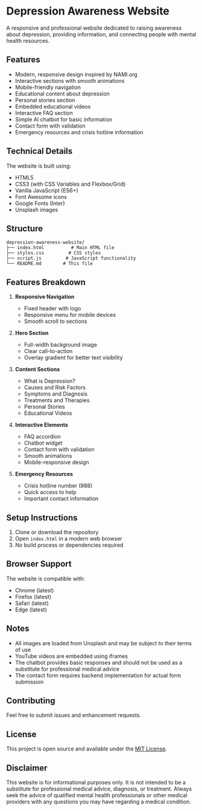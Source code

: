 # Depression Awareness Website

A responsive and professional website dedicated to raising awareness about depression, providing information, and connecting people with mental health resources.

## Features

- Modern, responsive design inspired by NAMI.org
- Interactive sections with smooth animations
- Mobile-friendly navigation
- Educational content about depression
- Personal stories section
- Embedded educational videos
- Interactive FAQ section
- Simple AI chatbot for basic information
- Contact form with validation
- Emergency resources and crisis hotline information

## Technical Details

The website is built using:
- HTML5
- CSS3 (with CSS Variables and Flexbox/Grid)
- Vanilla JavaScript (ES6+)
- Font Awesome icons
- Google Fonts (Inter)
- Unsplash images

## Structure

```
depression-awareness-website/
├── index.html          # Main HTML file
├── styles.css         # CSS styles
├── script.js         # JavaScript functionality
└── README.md        # This file
```

## Features Breakdown

1. **Responsive Navigation**
   - Fixed header with logo
   - Responsive menu for mobile devices
   - Smooth scroll to sections

2. **Hero Section**
   - Full-width background image
   - Clear call-to-action
   - Overlay gradient for better text visibility

3. **Content Sections**
   - What is Depression?
   - Causes and Risk Factors
   - Symptoms and Diagnosis
   - Treatments and Therapies
   - Personal Stories
   - Educational Videos

4. **Interactive Elements**
   - FAQ accordion
   - Chatbot widget
   - Contact form with validation
   - Smooth animations
   - Mobile-responsive design

5. **Emergency Resources**
   - Crisis hotline number (988)
   - Quick access to help
   - Important contact information

## Setup Instructions

1. Clone or download the repository
2. Open `index.html` in a modern web browser
3. No build process or dependencies required

## Browser Support

The website is compatible with:
- Chrome (latest)
- Firefox (latest)
- Safari (latest)
- Edge (latest)

## Notes

- All images are loaded from Unsplash and may be subject to their terms of use
- YouTube videos are embedded using iframes
- The chatbot provides basic responses and should not be used as a substitute for professional medical advice
- The contact form requires backend implementation for actual form submission

## Contributing

Feel free to submit issues and enhancement requests.

## License

This project is open source and available under the [MIT License](https://opensource.org/licenses/MIT).

## Disclaimer

This website is for informational purposes only. It is not intended to be a substitute for professional medical advice, diagnosis, or treatment. Always seek the advice of qualified mental health professionals or other medical providers with any questions you may have regarding a medical condition. 
